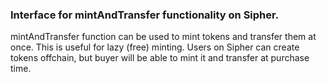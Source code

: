 ### Interface for mintAndTransfer functionality on Sipher.

mintAndTransfer function can be used to mint tokens and transfer them at once. This is useful for lazy (free) minting.
Users on Sipher can create tokens offchain, but buyer will be able to mint it and transfer at purchase time.
